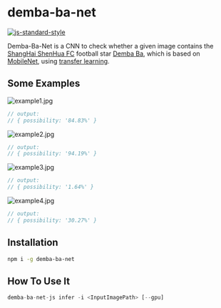 # demba-ba-net
[![js-standard-style](https://img.shields.io/badge/code%20style-standard-brightgreen.svg)](http://standardjs.com/)

Demba-Ba-Net is a CNN to check whether a given image contains the [ShangHai ShenHua FC](https://en.wikipedia.org/wiki/Shanghai_Greenland_Shenhua_F.C.) football star [Demba Ba](https://en.wikipedia.org/wiki/Demba_Ba), which is based on [MobileNet](https://arxiv.org/abs/1704.04861), using [transfer learning](https://machinelearningmastery.com/transfer-learning-for-deep-learning/).

## Some Examples

![example1.jpg](http://dn-cnode.qbox.me/Fgbjj6SXvOpuDQsiwHf5uQZklmrD)

```js
// output:
// { possibility: '84.83%' }
```

![example2.jpg](http://dn-cnode.qbox.me/FqqpQu3QmNkoUEfLaUI5btEDWmOW)

```js
// output:
// { possibility: '94.19%' }
```

![example3.jpg](http://dn-cnode.qbox.me/FuEAQvnez63k5s6sc3QFsbDQLWws)

```js
// output:
// { possibility: '1.64%' }
```

![example4.jpg](http://dn-cnode.qbox.me/FiFnOaCNKhWLadg3QAw9A9kKCDXF)

```js
// output:
// { possibility: '30.27%' }
```

## Installation

```sh
npm i -g demba-ba-net
```

## How To Use It

```js
demba-ba-net-js infer -i <InputImagePath> [--gpu]
```
